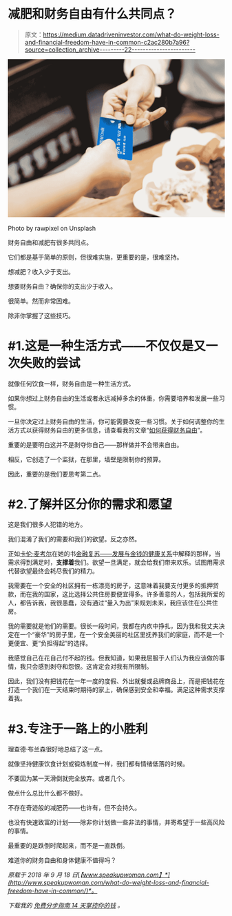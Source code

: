 # 减肥和财务自由有什么共同点？

> 原文：<https://medium.datadriveninvestor.com/what-do-weight-loss-and-financial-freedom-have-in-common-c2ac280b7a96?source=collection_archive---------22----------------------->

![](img/f741d31b8b27936c9a97ec2e629e3573.png)

Photo by rawpixel on Unsplash

财务自由和减肥有很多共同点。

它们都是基于简单的原则，但很难实施，更重要的是，很难坚持。

想减肥？收入少于支出。

想要财务自由？确保你的支出少于收入。

很简单。然而非常困难。

除非你掌握了这些技巧。

# #1.这是一种生活方式——不仅仅是又一次失败的尝试

就像任何饮食一样，财务自由是一种生活方式。

如果你想过上财务自由的生活或者永远减掉多余的体重，你需要培养和发展一些习惯。

一旦你决定过上财务自由的生活，你可能需要改变一些习惯。关于如何调整你的生活方式以获得财务自由的更多信息，请查看我的文章“[如何获得财务自由](http://www.speakupwoman.com/how-to-become-financially-free/)”。

重要的是要明白这并不是剥夺你自己——那样做并不会带来自由。

相反，它创造了一个监狱，在那里，墙壁是限制你的预算。

因此，重要的是我们要思考第二点。

# #2.了解并区分你的需求和愿望

这是我们很多人犯错的地方。

我们混淆了我们的需要和我们的欲望。反之亦然。

正如[卡伦·麦考尔](https://www.financialrecovery.com/about-karen-mccall/)在她的书[金融复苏——发展与金钱的健康关系](https://amzn.to/2D7vykx)中解释的那样，当需求得到满足时，**支撑着**我们。欲望一旦满足，就会给我们带来欢乐。试图用需求代替欲望最终会耗尽我们的精力。

我需要在一个安全的社区拥有一栋漂亮的房子，这意味着我要支付更多的抵押贷款，而在我的国家，这比选择公共住房要便宜得多。许多善意的人，包括我所爱的人，都告诉我，我很愚蠢，没有通过“量入为出”来规划未来，我应该住在公共住房。

我的需要就是他们的需要。很长一段时间，我都在内疚中挣扎，因为我和我丈夫决定在一个“豪华”的房子里，在一个安全美丽的社区里抚养我们的家庭，而不是一个更便宜、更“负担得起”的选择。

我感觉自己在花自己付不起的钱。但我知道，如果我屈服于人们认为我应该做的事情，我只会感到剥夺和怨恨。这肯定会对我有所限制。

因此，我们没有把钱花在一年一度的度假、外出就餐或品牌商品上，而是把钱花在打造一个我们在一天结束时期待的家上，确保感到安全和幸福。满足这种需求支撑着我。

# #3.专注于一路上的小胜利

理查德·布兰森很好地总结了这一点。

就像坚持健康饮食计划或锻炼制度一样，我们都有情绪低落的时候。

不要因为某一天滑倒就完全放弃。或者几个。

做点什么总比什么都不做好。

不存在奇迹般的减肥药——也许有，但不会持久。

也没有快速致富的计划——除非你计划做一些非法的事情，并寄希望于一些高风险的事情。

最重要的是跌倒时爬起来，而不是一直跌倒。

难道你的财务自由和身体健康不值得吗？

*原载于 2018 年 9 月 18 日*[*【www.speakupwoman.com】*](http://www.speakupwoman.com/what-do-weight-loss-and-financial-freedom-have-in-common/)*。*

*下载我的* [*免费分步指南 14 天掌控你的钱*](http://www.mommymakesthemoney.com/financial-freedom-roadmap/) *。*